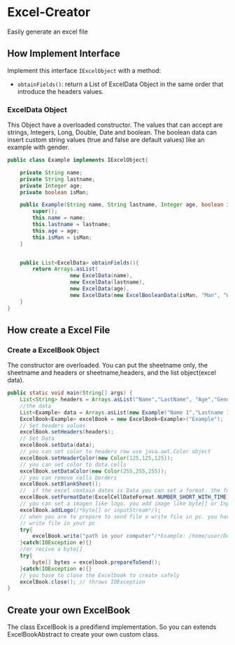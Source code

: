 # Excel-Creator

Easily generate an excel file

## How Implement Interface

Implement this interface ``` IExcelObject ``` with a method:

- ``` obtainFields() ```: return a List of ExcelData Object in the same order that introduce the headers values.  

### ExcelData Object

This Object have a overloaded constructor. The values that can accept are strings, Integers, Long, Double, Date and boolean. The boolean data can insert custom string values (true and false are default values) like an example with gender.

```java
public class Example implements IExcelObject{

    private String name;
    private String lastname;
    private Integer age;
    private boolean isMan;

    public Example(String name, String lastname, Integer age, boolean isMan){
        super();
        this.name = name;
        this.lastname = lastname;
        this.age = age;
        this.isMan = isMan;
    }


    public List<ExcelData> obtainFields(){
        return Arrays.asList(
                    new ExcelData(name),
                    new ExcelData(lastname),
                    new ExcelData(age),
                    new ExcelData(new ExcelBooleanData(isMan, "Man", "Woman")));
    }
}
```

## How create a Excel File

### Create a ExcelBook Object

The constructor are overloaded. You can put the sheetname only, the sheetname and headers or sheetname,headers, and the list object(excel data).

```java
public static void main(String[] args) {
    List<String> headers = Arrays.asList("Name","LastName", "Age","Gender");
    //the data
    List<Example> data = Arrays.asList(new Example("Name 1","Lastname 1", 10, true),new Example("Name 2","Lastname 2", 20, false));
    ExcelBook<Example> excelBook = new ExcelBook<Example>("Example");
    // Set headers values
    excelBook.setHeaders(headers);
    // Set Data
    excelBook.setData(data);
    // you can set color to headers row use java.awt.Color object
    excelBook.setHeaderColor(new Color(125,125,125));
    // you can set color to data cells
    excelBook.setDataColor(new Color(255,255,255));
    // you can remove cells borders
    excelBook.setBlankSheet();
    //  if the excel contain dates is Data you can set a format. the formats are specified in ExcelCellDateFormat enum
    excelBook.setFormatDate(ExcelCellDateFormat.NUMBER_SHORT_WITH_TIME);
    // you can set a imagen like logo. you add image like byte[] or Input Stream
    excelBook.addLogo(/*byte[] or inputStream*/);
    // when you are to prepare to send file o write file in pc. you have two options
    // write file in yout pc
    try{
        excelBook.write("path in your computer"/*Example: /home/user/Desktop/ejemplo(name file without extension)*/);
    }catch(IOException e){}
    //or recive a byte[]
    try{
        byte[] bytes = excelbook.prepareToSend();
    }catch(IOException e){}
    // you have to close the Excelbook to create safely
    excelBook.close(); // throws IOException
}
```

## Create your own ExcelBook

The class ExcelBook is a predifiend implementation. So you can extends ExcelBookAbstract to create your own custom class.
